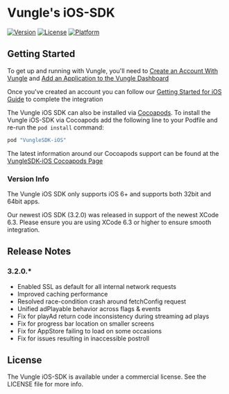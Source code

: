 # Vungle's iOS-SDK
[![Version](https://img.shields.io/cocoapods/v/VungleSDK-iOS.svg?style=flat)](http://cocoapods.org/pods/VungleSDK-iOS)
[![License](https://img.shields.io/cocoapods/l/VungleSDK-iOS.svg?style=flat)](http://cocoapods.org/pods/VungleSDK-iOS)
[![Platform](https://img.shields.io/cocoapods/p/VungleSDK-iOS.svg?style=flat)](http://cocoapods.org/pods/VungleSDK-iOS)

## Getting Started
To get up and running with Vungle, you'll need to [Create an Account With Vungle](https://v.vungle.com/dashboard/signup) and [Add an Application to the Vungle Dashboard](https://support.vungle.com/hc/en-us/articles/204249614-Adding-an-Application-to-the-Vungle-Dashboard)

Once you've created an account you can follow our [Getting Started for iOS Guide](https://support.vungle.com/hc/en-us/articles/204430550-Getting-Started-with-Vungle-iOS-SDK) to complete the integration

The Vungle iOS SDK can also be installed via [Cocoapods](https://cocoapods.org/).  To install the Vungle iOS-SDK via Cocoapods add the following line to your Podfile and re-run the `pod install` command:

```ruby
pod "VungleSDK-iOS"
```

The latest information around our Cocoapods support can be found at the [VungleSDK-iOS Cocoapods Page](https://cocoapods.org/pods/VungleSDK-iOS)

### Version Info
The Vungle iOS SDK only supports iOS 6+ and supports both 32bit and 64bit apps.  

Our newest iOS SDK (3.2.0) was released in support of the newest XCode 6.3. Please ensure you are using XCode 6.3 or higher to ensure smooth integration.

## Release Notes
### 3.2.0.*
* Enabled SSL as default for all internal network requests
* Improved caching performance
* Resolved race-condition crash around fetchConfig request
* Unified adPlayable behavior across flags & events
* Fix for playAd return code inconsistency during streaming ad plays
* Fix for progress bar location on smaller screens
* Fix for AppStore failing to load on some occasions
* Fix for issues resulting in inaccessible postroll


## License
The Vungle iOS-SDK is available under a commercial license. See the LICENSE file for more info.
